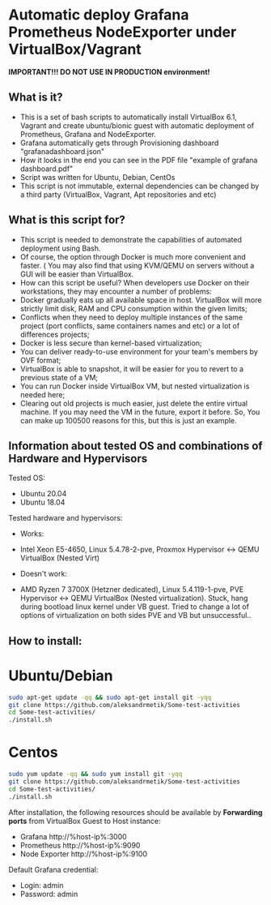 # Automatic deploy Grafana Prometheus NodeExporter under VirtualBox/Vagrant

**IMPORTANT!!! DO NOT USE IN PRODUCTION environment!**

## What is it?
* This is a set of bash scripts to automatically install VirtualBox 6.1, Vagrant and create ubuntu/bionic guest with automatic deployment of Prometheus, Grafana and NodeExporter.
* Grafana automatically gets through Provisioning dashboard "grafanadashboard.json"
* How it looks in the end you can see in the PDF file "example of grafana dashboard.pdf"
* Script was written for Ubuntu, Debian, CentOs
* This script is not immutable, external dependencies can be changed by a third party (VirtualBox, Vagrant, Apt repositories and etc)

## What is this script for?
* This script is needed to demonstrate the capabilities of automated deployment using Bash.
* Of course, the option through Docker is much more convenient and faster.
( You may also find that using KVM/QEMU on servers without a GUI will be easier than VirtualBox.
* How can this script be useful? When developers use Docker on their workstations, they may encounter a number of problems:
 * Docker gradually eats up all available space in host. VirtualBox will more strictly limit disk, RAM and CPU consumption within the given limits;
 * Conflicts when they need to deploy multiple instances of the same project (port conflicts, same containers names and etc) or a lot of differences projects;
 * Docker is less secure than kernel-based virtualization;
 * You can deliver ready-to-use environment for your team's members by OVF format;
 * VirtualBox is able to snapshot, it will be easier for you to revert to a previous state of a VM;
 * You can run Docker inside VirtualBox VM, but nested virtualization is needed here;
 * Clearing out old projects is much easier, just delete the entire virtual machine. If you may need the VM in the future, export it before.
So, You can make up 100500 reasons for this, but this is just an example.

## Information about tested OS and combinations of Hardware and Hypervisors 
 Tested OS:
 + Ubuntu 20.04
 + Ubuntu 18.04

 Tested hardware and hypervisors:
 * Works:
  * Intel Xeon E5-4650, Linux 5.4.78-2-pve, Proxmox Hypervisor <-> QEMU  VirtualBox (Nested Virt) 

 * Doesn't work: 
  * AMD Ryzen 7 3700X (Hetzner dedicated), Linux 5.4.119-1-pve,  PVE Hypervisor <-> QEMU VirtualBox (Nested virtualization). Stuck, hang during bootload linux kernel under VB guest. Tried to change a lot of options of virtualization on both sides PVE and VB but unsuccessful..

## How to install:
# Ubuntu/Debian
```bash
sudo apt-get update -qq && sudo apt-get install git -yqq
git clone https://github.com/aleksandrmetik/Some-test-activities
cd Some-test-activities/
./install.sh
```
# Centos
```bash
sudo yum update -qq && sudo yum install git -yqq
git clone https://github.com/aleksandrmetik/Some-test-activities
cd Some-test-activities/
./install.sh
```

After installation, the following resources should be available by **Forwarding ports** from VirtualBox Guest to Host instance:
* Grafana http://%host-ip%:3000
* Prometheus http://%host-ip%:9090
* Node Exporter http://%host-ip%:9100

Default Grafana credential: 
* Login: admin
* Password: admin

